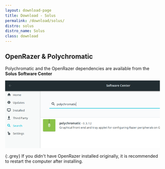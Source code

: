 ```yaml
---
layout: download-page
title: Download - Solus
permalink: /download/solus/
distro: solus
distro_name: Solus
class: download
---
```


## OpenRazer & Polychromatic

Polychromatic and the OpenRazer dependencies are available from the **Solus Software Center**

![](/assets/img/downloads/solus-software-center.png)

{:.grey}
If you didn't have OpenRazer installed originally, it is recommended to
restart the computer after installing.

